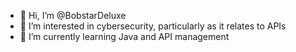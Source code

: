 - 👋 Hi, I’m @BobstarDeluxe
- 👀 I’m interested in cybersecurity, particularly as it relates to APIs
- 🌱 I’m currently learning Java and API management


<!---
BobstarDeluxe/BobstarDeluxe is a ✨ special ✨ repository because its `README.md` (this file) appears on your GitHub profile.
You can click the Preview link to take a look at your changes.
--->
